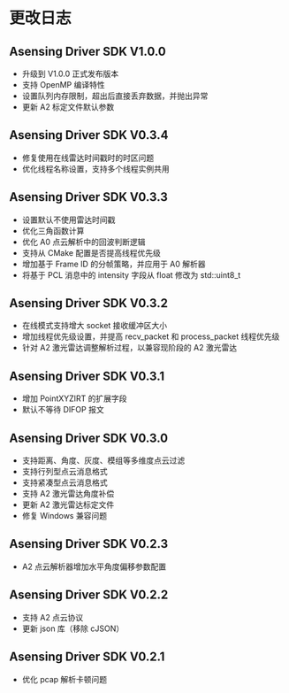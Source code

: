 # 更改日志

## Asensing Driver SDK V1.0.0

- 升级到 V1.0.0 正式发布版本
- 支持 OpenMP 编译特性
- 设置队列内存限制，超出后直接丢弃数据，并抛出异常
- 更新 A2 标定文件默认参数

## Asensing Driver SDK V0.3.4

- 修复使用在线雷达时间戳时的时区问题
- 优化线程名称设置，支持多个线程实例共用

## Asensing Driver SDK V0.3.3

- 设置默认不使用雷达时间戳
- 优化三角函数计算
- 优化 A0 点云解析中的回波判断逻辑
- 支持从 CMake 配置是否提高线程优先级
- 增加基于 Frame ID 的分帧策略，并应用于 A0 解析器
- 将基于 PCL 消息中的 intensity 字段从 float 修改为 std::uint8_t

## Asensing Driver SDK V0.3.2

- 在线模式支持增大 socket 接收缓冲区大小
- 增加线程优先级设置，并提高 recv_packet 和 process_packet 线程优先级
- 针对 A2 激光雷达调整解析过程，以兼容现阶段的 A2 激光雷达

## Asensing Driver SDK V0.3.1

- 增加 PointXYZIRT 的扩展字段
- 默认不等待 DIFOP 报文

## Asensing Driver SDK V0.3.0

- 支持距离、角度、灰度、模组等多维度点云过滤
- 支持行列型点云消息格式
- 支持紧凑型点云消息格式
- 支持 A2 激光雷达角度补偿
- 更新 A2 激光雷达标定文件
- 修复 Windows 兼容问题

## Asensing Driver SDK V0.2.3

- A2 点云解析器增加水平角度偏移参数配置

## Asensing Driver SDK V0.2.2

- 支持 A2 点云协议
- 更新 json 库（移除 cJSON）

## Asensing Driver SDK V0.2.1

- 优化 pcap 解析卡顿问题
